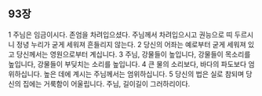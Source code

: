 ## 93장
1 주님은 임금이시다. 존엄을 차려입으셨다. 주님께서 차려입으시고 권능으로 띠 두르시니 정녕 누리가 굳게 세워져 흔들리지 않는다.
2 당신의 어좌는 예로부터 굳게 세워져 있고 당신께서는 영원으로부터 계십니다.
3 주님, 강물들이 높입니다, 강물들이 목소리를 높입니다, 강물들이 부딪치는 소리를 높입니다.
4 큰 물의 소리보다, 바다의 파도보다 엄위하십니다. 높은 데에 계시는 주님께서는 엄위하십니다.
5 당신의 법은 실로 참되며 당신의 집에는 거룩함이 어울립니다. 주님, 길이길이 그러하리이다.
